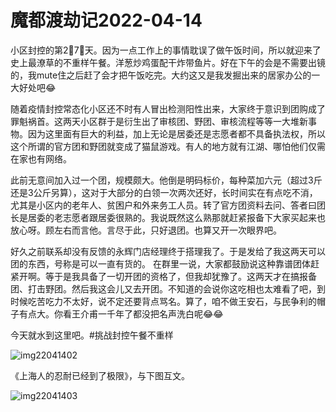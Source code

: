 # 魔都渡劫记2022-04-14

小区封控的第2⃣️7⃣️天。因为一点工作上的事情耽误了做午饭时间，所以就迎来了史上最潦草的不重样午餐。洋葱炒鸡蛋配干炸带鱼片。好在下午的会是不需要出镜的，我mute住之后赶了会才把午饭吃完。大约这又是我发掘出来的居家办公的一大好处吧😂

随着疫情封控常态化小区还不时有人冒出检测阳性出来，大家终于意识到团购成了罪魁祸首。这两天小区群于是衍生出了审核团、野团、审核流程等等一大堆新事物。因为这里面有巨大的利益，加上无论是居委还是志愿者都不具备执法权，所以这个所谓的官方团和野团就变成了猫鼠游戏。有人的地方就有江湖、哪怕他们仅需在家也有网络。

此前无意间加入过一个团，规模颇大。他倒是明码标价，每种菜加六元（超过3斤还是3公斤另算），这对于大部分的白领一次两次还好，长时间实在有点吃不消，尤其是小区内的老年人、贫困户和外来务工人员。转了官方团资料去问、答者曰团长是居委的老志愿者跟居委很熟的。我说既然这么熟那就赶紧报备下大家买起来也放心呀。顾左右而言他。言尽于此，只好退团。也算又开一次眼界吧。

好久之前联系却没有反馈的永辉门店经理终于搭理我了。于是发给了我这两天可以团的东西，号称是可以一直有货的。 在群里一说，大家都鼓励说这种靠谱团体赶紧开啊。等于是我具备了一切开团的资格了，但我却犹豫了。这两天才在搞报备团、打击野团。然后我这会儿又去开团。不知道的会说你这吃相也太难看了吧，到时候吃苦吃力不太好，说不定还要背点骂名。算了，咱不做王安石，与民争利的帽子有点大。你看王介甫一千年了都没把名声洗白呢😂😂

今天就水到这里吧。#挑战封控午餐不重样

<img decoding="async" src="https://i0.wp.com/s2.loli.net/2022/05/02/5nrPupsjtkUh2w7.jpg?w=640&#038;ssl=1" alt="img22041402" data-recalc-dims="1" /> 

《上海人的忍耐已经到了极限》，与下图互文。

<img decoding="async" src="https://i0.wp.com/s2.loli.net/2022/05/02/YEju4HUWirFGKVn.jpg?w=640&#038;ssl=1" alt="img22041403" data-recalc-dims="1" />

